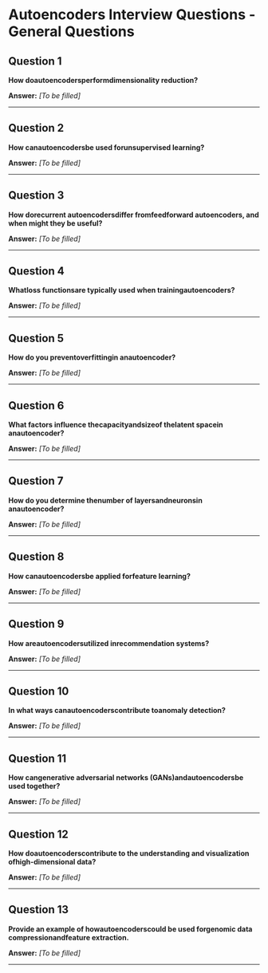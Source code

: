 # Autoencoders Interview Questions - General Questions

## Question 1

**How doautoencodersperformdimensionality reduction?**

**Answer:** _[To be filled]_

---

## Question 2

**How canautoencodersbe used forunsupervised learning?**

**Answer:** _[To be filled]_

---

## Question 3

**How dorecurrent autoencodersdiffer fromfeedforward autoencoders, and when might they be useful?**

**Answer:** _[To be filled]_

---

## Question 4

**Whatloss functionsare typically used when trainingautoencoders?**

**Answer:** _[To be filled]_

---

## Question 5

**How do you preventoverfittingin anautoencoder?**

**Answer:** _[To be filled]_

---

## Question 6

**What factors influence thecapacityandsizeof thelatent spacein anautoencoder?**

**Answer:** _[To be filled]_

---

## Question 7

**How do you determine thenumber of layersandneuronsin anautoencoder?**

**Answer:** _[To be filled]_

---

## Question 8

**How canautoencodersbe applied forfeature learning?**

**Answer:** _[To be filled]_

---

## Question 9

**How areautoencodersutilized inrecommendation systems?**

**Answer:** _[To be filled]_

---

## Question 10

**In what ways canautoencoderscontribute toanomaly detection?**

**Answer:** _[To be filled]_

---

## Question 11

**How cangenerative adversarial networks (GANs)andautoencodersbe used together?**

**Answer:** _[To be filled]_

---

## Question 12

**How doautoencoderscontribute to the understanding and visualization ofhigh-dimensional data?**

**Answer:** _[To be filled]_

---

## Question 13

**Provide an example of howautoencoderscould be used forgenomic data compressionandfeature extraction.**

**Answer:** _[To be filled]_

---

